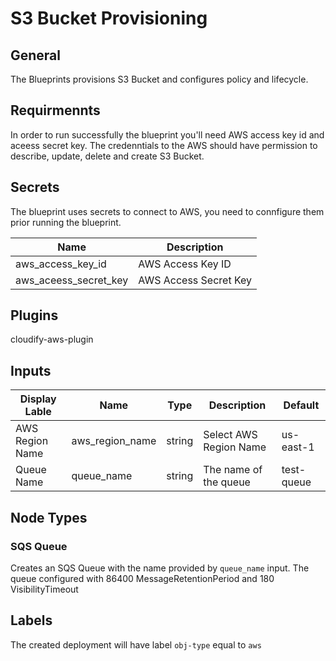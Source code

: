 # S3 Bucket Provisioning

## General
The Blueprints provisions S3 Bucket and configures policy and lifecycle.

## Requirmennts
In order to run successfully the blueprint you'll need AWS access key id and aceess secret key. The credenntials to the AWS should have permission to describe, update, delete and create S3 Bucket.

## Secrets

The blueprint uses secrets to connect to AWS, you need to connfigure them prior running the blueprint.

| Name                  | Description           |
| --------------------- | --------------------- |
| aws_access_key_id     | AWS Access Key ID     |
| aws_aceess_secret_key | AWS Access Secret Key |

## Plugins
cloudify-aws-plugin

## Inputs

| Display Lable   | Name            | Type   | Description              | Default       |
| ----------------| --------------- | ------ | ------------------------ | ------------- |
| AWS Region Name | aws_region_name | string | Select AWS Region Name   | us-east-1     |
| Queue Name      | queue_name      | string | The name of the queue    | test-queue    |



## Node Types

### SQS Queue
Creates an SQS Queue with the name provided by `queue_name` input.
The queue configured with 86400 MessageRetentionPeriod and 180 VisibilityTimeout

## Labels
The created deployment will have label `obj-type` equal to `aws`
